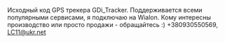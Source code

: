 Исходный код GPS трекера GDi_Tracker. Поддерживается всеми популярными сервисами, я подключаю на Wialon. Кому интересны производство или просто продажи - обращайтесь :)
+380930550569, LC11@ukr.net
